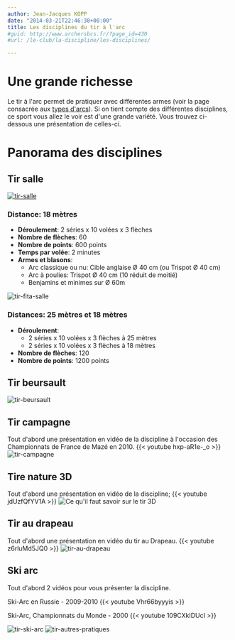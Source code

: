 ```yaml
---
author: Jean-Jacques KOPP
date: "2014-03-21T22:46:38+00:00"
title: Les disciplines du tir à l'arc
#guid: http://www.archersbcs.fr/?page_id=430
#url: /le-club/la-discipline/les-disciplines/

---
```

# Une grande richesse

Le tir à l'arc permet de pratiquer avec différentes armes (voir la page consacrée aux [types d'arcs](/archives/les-arcs "Les arcs")). Si on tient compte des différentes disciplines, ce sport vous allez le voir est d'une grande variété. Vous trouvez ci-dessous une présentation de celles-ci.

# Panorama des disciplines

## Tir salle
[![tir-salle](/images/disciplines/tir-salle.png)](/wp-content/uploads/2014/05/tir-salle.png)

### Distance: 18 mètres
- **Déroulement**: 2 séries x 10 volées x 3 flèches
- **Nombre de flèches**: 60
- **Nombre de points**: 600 points
- **Temps par volée**: 2 minutes
- **Armes et blasons**:
    - Arc classique ou nu: Cible anglaise Ø 40 cm (ou Trispot Ø 40 cm)
    - Arc à poulies: Trispot Ø 40 cm (10 réduit de moitié)
    - Benjamins et minimes sur Ø 60m

![tir-fita-salle](/images/disciplines/tir-fita-salle.png)

### Distances: 25 mètres et 18 mètres
- **Déroulement**:
    - 2 séries x 10 volées x 3 flèches à 25 mètres
    - 2 séries x 10 volées x 3 flèches à 18 mètres
- **Nombre de flèches**: 120
- **Nombre de points**: 1200 points

## Tir beursault
![tir-beursault](/images/disciplines/tir-beursault.jpg)

## Tir campagne
Tout d'abord une présentation en vidéo de la discipline à l'occasion des Championnats de France de Mazé en 2010.
{{< youtube hxp-aR1e-_o >}}
![tir-campagne](/images/disciplines/tir-campagne.png)

## Tire nature 3D
Tout d'abord une présentation en vidéo de la discipline;
{{< youtube jdUzfQfYV1A >}}
![Ce qu'il faut savoir sur le tir 3D](/images/disciplines/le-tir-3d.jpg)

## Tir au drapeau
Tout d'abord une présentation en vidéo du tir au Drapeau.
{{< youtube z6rluMd5JQ0 >}}
![tir-au-drapeau](/images/disciplines/tir-au-drapeau.png)

## Ski arc
Tout d'abord 2 vidéos pour vous présenter la discipline.

Ski-Arc en Russie - 2009-2010
{{< youtube Vhr66byyyis >}}

Ski-Arc, Championnats du Monde - 2000
{{< youtube 109CXkIDUcI >}}

![tir-ski-arc](/images/disciplines/tir-ski-arc.jpg)
![tir-autres-pratiques](/images/disciplines/tir-autres-pratiques.png)
